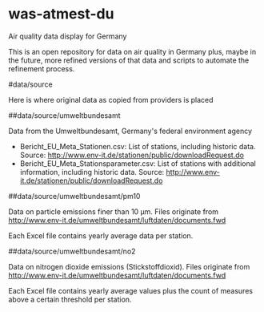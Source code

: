 was-atmest-du
=============

Air quality data display for Germany

This is an open repository for data on air quality in Germany plus, maybe in the future, more refined versions of that data and scripts to automate the refinement process.


#data/source

Here is where original data as copied from providers is placed

##data/source/umweltbundesamt

Data from the Umweltbundesamt, Germany's federal environment agency

* Bericht_EU_Meta_Stationen.csv: List of stations, including historic data. Source: http://www.env-it.de/stationen/public/downloadRequest.do
* Bericht_EU_Meta_Stationsparameter.csv: List of stations with additional information, including historic data. Source: http://www.env-it.de/stationen/public/downloadRequest.do

##data/source/umweltbundesamt/pm10

Data on particle emissions finer than 10 µm. Files originate from http://www.env-it.de/umweltbundesamt/luftdaten/documents.fwd

Each Excel file contains yearly average data per station.

##data/source/umweltbundesamt/no2

Data on nitrogen dioxide emissions (Stickstoffdioxid). Files originate from http://www.env-it.de/umweltbundesamt/luftdaten/documents.fwd

Each Excel file contains yearly average values plus the count of measures above a certain threshold per station.